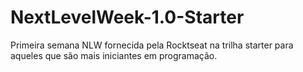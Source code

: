 # NextLevelWeek-1.0-Starter
Primeira semana NLW fornecida pela Rocktseat na trilha starter para aqueles que são mais iniciantes em programação.
